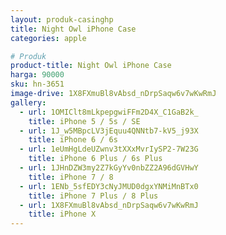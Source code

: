 ```yaml
---
layout: produk-casinghp
title: Night Owl iPhone Case
categories: apple

# Produk
product-title: Night Owl iPhone Case
harga: 90000
sku: hn-3651
image-drive: 1X8FXmuBl8vAbsd_nDrpSaqw6v7wKwRmJ
gallery:
  - url: 1OMIClt8mLkpepgwiFFm2D4X_C1GaB2k_
    title: iPhone 5 / 5s / SE
  - url: 1J_w5MBpcLV3jEquu4QNNtb7-kV5_j93X
    title: iPhone 6 / 6s
  - url: 1eUmHgLdeUZwnv3tXXxMvrIySP2-7W23G
    title: iPhone 6 Plus / 6s Plus
  - url: 1JHnDZW3my2Z7kGyYv0nbZZ2A96dGVHwY
    title: iPhone 7 / 8
  - url: 1ENb_5sfEDY3cNyJMUD0dgxYNMiMnBTx0
    title: iPhone 7 Plus / 8 Plus
  - url: 1X8FXmuBl8vAbsd_nDrpSaqw6v7wKwRmJ
    title: iPhone X
---
```

